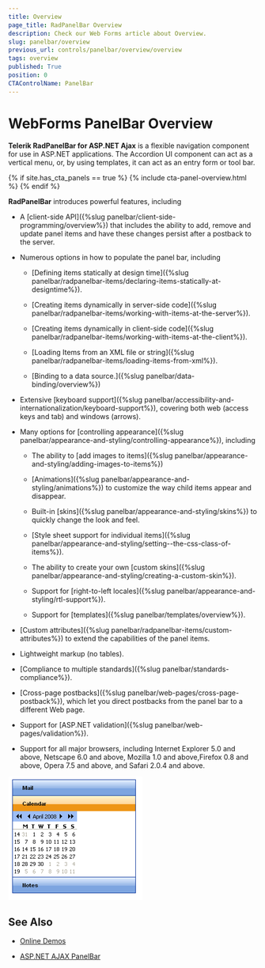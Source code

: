 ```yaml
---
title: Overview
page_title: RadPanelBar Overview
description: Check our Web Forms article about Overview.
slug: panelbar/overview
previous_url: controls/panelbar/overview/overview
tags: overview
published: True
position: 0
CTAControlName: PanelBar
---
```


# WebForms PanelBar Overview

**Telerik RadPanelBar for ASP.NET Ajax** is a flexible navigation component for use in ASP.NET applications. The Accordion UI component can act as a vertical menu, or, by using templates, it can act as an entry form or tool bar.

{% if site.has_cta_panels == true %}
{% include cta-panel-overview.html %}
{% endif %}

**RadPanelBar** introduces powerful features, including

* A [client-side API]({%slug panelbar/client-side-programming/overview%}) that includes the ability to add, remove and update panel items and have these changes persist after a postback to the server.

* Numerous options in how to populate the panel bar, including

	* [Defining items statically at design time]({%slug panelbar/radpanelbar-items/declaring-items-statically-at-designtime%}).

	* [Creating items dynamically in server-side code]({%slug panelbar/radpanelbar-items/working-with-items-at-the-server%}).

	* [Creating items dynamically in client-side code]({%slug panelbar/radpanelbar-items/working-with-items-at-the-client%}).

	* [Loading Items from an XML file or string]({%slug panelbar/radpanelbar-items/loading-items-from-xml%}).

	* [Binding to a data source.]({%slug panelbar/data-binding/overview%})

* Extensive [keyboard support]({%slug panelbar/accessibility-and-internationalization/keyboard-support%}), covering both web (access keys and tab) and windows (arrows).

* Many options for [controlling appearance]({%slug panelbar/appearance-and-styling/controlling-appearance%}), including

	* The ability to [add images to items]({%slug panelbar/appearance-and-styling/adding-images-to-items%})

	* [Animations]({%slug panelbar/appearance-and-styling/animations%}) to customize the way child items appear and disappear.

	* Built-in [skins]({%slug panelbar/appearance-and-styling/skins%}) to quickly change the look and feel.

	* [Style sheet support for individual items]({%slug panelbar/appearance-and-styling/setting--the-css-class-of-items%}).

	* The ability to create your own [custom skins]({%slug panelbar/appearance-and-styling/creating-a-custom-skin%}).

	* Support for [right-to-left locales]({%slug panelbar/appearance-and-styling/rtl-support%}).

	* Support for [templates]({%slug panelbar/templates/overview%}).

* [Custom attributes]({%slug panelbar/radpanelbar-items/custom-attributes%}) to extend the capabilities of the panel items.

* Lightweight markup (no tables).

* [Compliance to multiple standards]({%slug panelbar/standards-compliance%}).

* [Cross-page postbacks]({%slug panelbar/web-pages/cross-page-postback%}), which let you direct postbacks from the panel bar to a different Web page.

* Support for [ASP.NET validation]({%slug panelbar/web-pages/validation%}).

* Support for all major browsers, including Internet Explorer 5.0 and above, Netscape 6.0 and above, Mozilla 1.0 and above,Firefox 0.8 and above, Opera 7.5 and above, and Safari 2.0.4 and above.

![WebForms PanelBar Calendar Template](images/panelbar_gettingstartedcalendar.png "WebForms PanelBar Calendar Template")

## See Also

 * [Online Demos](https://demos.telerik.com/aspnet-ajax/panelbar/examples/overview/defaultcs.aspx)
 
 * [ASP.NET AJAX PanelBar](https://www.telerik.com/products/aspnet-ajax/panelbar.aspx)
